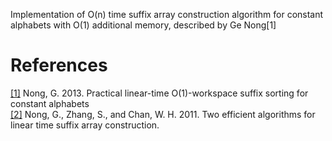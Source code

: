 Implementation of O(n) time suffix array construction algorithm for constant alphabets with O(1) additional memory, described by Ge Nong[1]

# References
[[1]](https://dl.acm.org/doi/10.1145/2493175.2493180) Nong, G. 2013. Practical linear-time O(1)-workspace suffix sorting for constant alphabets \
[[2]](https://ieeexplore.ieee.org/document/5582081) Nong, G., Zhang, S., and Chan, W. H. 2011. Two efficient algorithms for linear time suffix array construction.
